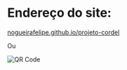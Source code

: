 # Endereço do site: 
[nogueirafelipe.github.io/projeto-cordel](https://nogueirafelipe.github.io/projeto-cordel/)

Ou

![QR Code](https://github.com/nogueirafelipe/projeto-cordel/imagens/frame.png)
